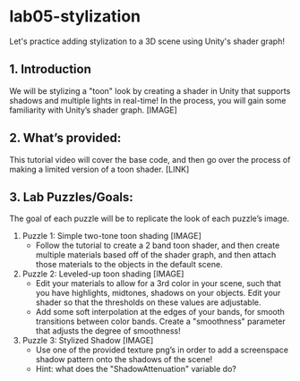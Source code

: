 # lab05-stylization
Let's practice adding stylization to a 3D scene using Unity's shader graph!

## 1. Introduction
We will be stylizing a "toon" look by creating a shader in Unity that supports shadows and multiple lights in real-time! In the process, you will gain some familiarity with Unity’s shader graph.
[IMAGE]

## 2. What’s provided:
This tutorial video will cover the base code, and then go over the process of making a limited version of a toon shader. 
[LINK]
         
## 3. Lab Puzzles/Goals:
The goal of each puzzle will be to replicate the look of each puzzle’s image.

1. Puzzle 1: Simple two-tone toon shading [IMAGE]
   * Follow the tutorial to create a 2 band toon shader, and then create multiple materials based off of the shader graph, and then attach those materials to the objects in the default scene.
2. Puzzle 2: Leveled-up toon shading [IMAGE]
   * Edit your materials to allow for a 3rd color in your scene, such that you have highlights, midtones, shadows on your objects. Edit your shader so that the thresholds on these values are adjustable.
   * Add some soft interpolation at the edges of your bands, for smooth transitions between color bands. Create a "smoothness" parameter that adjusts the degree of smoothness!  
3. Puzzle 3: Stylized Shadow [IMAGE]
   * Use one of the provided texture png’s in order to add a screenspace shadow pattern onto the shadows of the scene!
   * Hint: what does the "ShadowAttenuation" variable do? 

